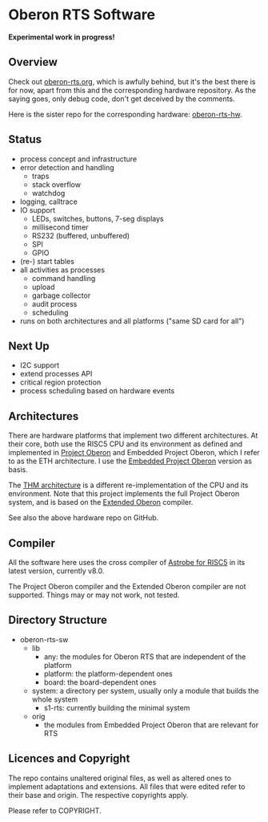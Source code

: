 # Oberon RTS Software

**Experimental work in progress!**

## Overview

Check out [oberon-rts.org](https://oberon-rts.org), which is awfully behind, but it's the best there is for now, apart from this and the corresponding hardware repository. As the saying goes, only debug code, don't get deceived by the comments.

Here is the sister repo for the corresponding hardware: [oberon-rts-hw](https://github.com/ygrayne/oberon-rts-hw).


## Status

* process concept and infrastructure
* error detection and handling
  * traps
  * stack overflow
  * watchdog
* logging, calltrace
* IO support
  * LEDs, switches, buttons, 7-seg displays
  * millisecond timer
  * RS232 (buffered, unbuffered)
  * SPI
  * GPIO
* (re-) start tables
* all activities as processes
  * command handling
  * upload
  * garbage collector
  * audit process
  * scheduling
* runs on both architectures and all platforms ("same SD card for all")


## Next Up

* I2C support
* extend processes API
* critical region protection
* process scheduling based on hardware events


## Architectures

There are hardware platforms that implement two different architectures. At their core, both use the RISC5 CPU and its environment as defined and implemented in [Project Oberon](http://projectoberon.net) and Embedded Project Oberon, which I refer to as the ETH architecture. I use the [Embedded Project Oberon](https://astrobe.com/RISC5/ReadMe.htm) version as basis.

The [THM architecture](https://github.com/hgeisse/THM-Oberon) is a different re-implementation of the CPU and its environment. Note that this project implements the full Project Oberon system, and is based on the [Extended Oberon](https://github.com/andreaspirklbauer) compiler.

See also the above hardware repo on GitHub.


## Compiler

All the software here uses the cross compiler of [Astrobe for RISC5](https://www.astrobe.com/RISC5/default.htm) in its latest version, currently v8.0.

The Project Oberon compiler and the Extended Oberon compiler are not supported. Things may or may not work, not tested.


## Directory Structure

* oberon-rts-sw
  * lib
    * any: the modules for Oberon RTS that are independent of the platform
    * platform: the platform-dependent ones
    * board: the board-dependent ones
  * system: a directory per system, usually only a module that builds the whole system
    * s1-rts: currently building the minimal system
  * orig
    * the modules from Embedded Project Oberon that are relevant for RTS


## Licences and Copyright

The repo contains unaltered original files, as well as altered ones to implement adaptations and extensions. All files that were edited refer to their base and origin. The respective copyrights apply.

Please refer to COPYRIGHT.